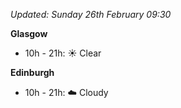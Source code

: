 *Updated: Sunday 26th February 09:30*

**Glasgow**

* 10h - 21h: :sunny: Clear

**Edinburgh**

* 10h - 21h: :cloud: Cloudy
